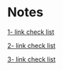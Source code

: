 # Notes

[1- link check list](Notes%20d59c4db0e12c4c9e8cda29c4317fd44f/1-%20link%20check%20list%206e62a233d68a4ff5aa0c5e15933df828.md)

[2- link check list](Notes%20d59c4db0e12c4c9e8cda29c4317fd44f/2-%20link%20check%20list%20a16f13be670444c998ac542409a2056c.md)

[3- link check list](Notes%20d59c4db0e12c4c9e8cda29c4317fd44f/3-%20link%20check%20list%20723f4b64737e49b284c0e1fc59c29c54.md)